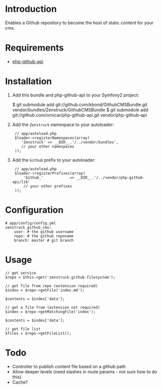# Introduction

Enables a Github repository to become the host of static content for your cms.

# Requirements

* [php-github-api](https://github.com/ornicar/php-github-api)

# Installation

1. Add this bundle and php-github-api to your Symfony2 project:

    $ git submodule add git://github.com/kbond/GithubCMSBundle.git vendor/bundles/Zenstruck/GithubCMSBundle
    $ git submodule add git://github.com/ornicar/php-github-api.git vendor/php-github-api

2. Add the ``Zenstruck`` namespace to your autoloader:

        // app/autoload.php
        $loader->registerNamespaces(array(
           'Zenstruck' => __DIR__.'/../vendor/bundles',
           // your other namespaces
        ));

2. Add the ``Github`` prefix to your autoloader:

        // app/autoload.php
        $loader->registerPrefixes(array(
            'Github_'            => __DIR__.'/../vendor/php-github-api/lib'
            // your other prefixes
        ));

# Configuration

    # app/config/config.yml
    zenstruck_github_cms:
        user: # the github username
        repo: # the github reponame
        branch: master # git branch

# Usage
    
    // get service
    $repo = $this->get('zenstruck.github.filesystem');

    // get file from repo (extension required)
    $index = $repo->getFile('index.md');

    $contents = $index['data'];

    // get a file from (extension not required)
    $index = $repo->getMatchingFile('index');

    $contents = $index['data'];

    // get file list
    $files = $repo->getFileList();

# Todo

* Controller to publish content file based on a github path
* Allow deeper levels (need slashes in route params - not sure how to do this)
* Cache?